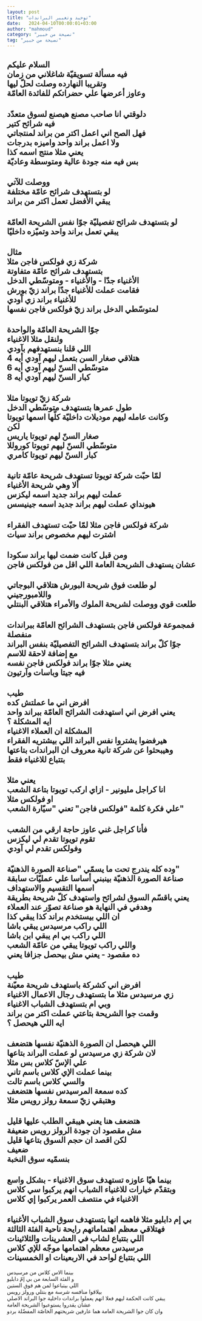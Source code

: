 ```yaml
---
layout: post
title: "توحيد وتغيير البراندات"
date:   2024-04-10T00:00:01+03:00
author: "mahmoud"
category: "نصيحة من خبير"
tag: "نصيحة من خبير"
---
```



السلام عليكم  
فيه مسألة تسويقيّة شاغلاني من زمان  
وتقريبا النهارده وصلت لحلّ ليها  
وعاوز أعرضها علي حضراتكم للفائدة العامّة  
-  
دلوقتي انا صاحب مصنع هيصنع لسوق متعدّد  
فيه شرائح كتير  
فهل الصح اني اعمل اكتر من براند لمنتجاتي  
ولا اعمل براند واحد واميزه بدرجات  
يعني مثلا منتج اسمه كذا  
بس فيه منه جودة عالية ومتوسطة وعاديّة  
-  
ووصلت للآتي  
لو بتستهدف شرائح عامّة مختلفة  
يبقي الأفضل تعمل اكتر من براند  
-  
لو بتستهدف شرائح تفصيليّة جوّا نفس الشريحة العامّة  
يبقي تعمل براند واحد وتميّزه داخليّا  
-  
مثال  
شركة زي فولكس فاجن مثلا  
بتستهدف شرائح عامّة متفاوتة  
الأغنياء جدّا - والأغنياء - ومتوسّطي الدخل  
فقامت عملت للأغنياء جدّا براند زيّ بورش  
للأغنياء براند زي آودي  
لمتوسّطي الدخل براند زيّ فولكس فاجن نفسها  
-  
جوّا الشريحة العامّة والواحدة  
ولنقل مثلا الاغنياء  
اللي قلنا بنستهدفهم بآودي  
هتلاقي صغار السن بتعمل ليهم آودي أيه 4  
متوسّطي السنّ ليهم آودي أيه 6  
كبار السنّ ليهم آودي أيه 8  
-  
شركة زيّ تويوتا مثلا  
طول عمرها بتستهدف متوسّطي الدخل  
وكانت عامله ليهم موديلات داخليّة كلّها اسمها
تويوتا  
لكن  
صغار السنّ لهم تويوتا ياريس  
متوسّطي السنّ ليهم تويوتا كوروللا  
كبار السنّ ليهم تويوتا كامري  
-  
لمّا حبّت شركة تويوتا تستهدف شريحة عامّة تانية  
ألا وهي شريحة الأغنياء  
عملت ليهم براند جديد اسمه ليكزس  
هيونداي عملت ليهم براند جديد اسمه جينيسس  
-  
شركة فولكس فاجن مثلا لمّا حبّت تستهدف الفقراء  
اشترت ليهم مخصوص براند سيات  
-  
ومن قبل كانت ضمت ليها براند سكودا  
عشان يستهدف الشريحة العامة اللي اقل من فولكس
فاجن  
-  
لو طلعت فوق شريحة البورش هتلاقي البوجاتي
واللامبورجيني  
طلعت قوي ووصلت لشريحة الملوك والأمراء هتلاقي
البنتلي  
-  
فمجموعة فولكس فاجن بتستهدف الشرائح العامّة ببراندات
منفصلة  
جوّا كلّ براند بتستهدف الشرائح التفصيليّة بنفس
البراند  
مع إضافة لاحقة للاسم  
يعني مثلا جوّا براند فولكس فاجن نفسه  
فيه جيتا وباسات وآرتيون  
-  
طيب  
افرض اني ما عملتش كده  
يعني افرض اني استهدفت الشرائح العامّة ببراند
واحد  
ايه المشكلة ؟  
المشكلة ان العملاء الاغنياء  
هيرفضوا يشتروا نفس البراند اللي بيشتريه الفقراء  
وهيبحثوا عن شركة تانية معروف ان البراندات
بتاعتها  
بتتباع للاغنياء فقط  
-  
يعني مثلا  
انا كراجل مليونير - ازاي اركب تويوتا بتاعة
الشعب  
او فولكس مثلا  
علي فكرة كلمة "فولكس فاجن" تعني "سيّارة الشعب"  
-  
فأنا كراجل غني عاوز حاجة ارقي من الشعب  
تقوم تويوتا تقدم لي ليكزس  
وفولكس تقدم لي آودي  
-  
وده كله يندرج تحت ما يسمّي "صناعة الصورة
الذهنيّة"  
صناعة الصورة الذهنيّة بينبني أساسا علي عمليّات
سابقة  
اسمها التقسيم والاستهداف  
يعني باقسّم السوق لشرائح واستهدف كلّ شريحة بطريقة  
وهدفي في النهاية هو صناعة تصوّر عند العملاء  
ان اللي بيستخدم براند كذا يبقي كذا  
اللي راكب مرسيدس يبقي باشا  
اللي راكب بي ام يبقي ابن باشا  
واللي راكب تويوتا يبقي من عامّة الشعب  
ده مقصود - يعني مش بيحصل جزافا يعني  
-  
طيب  
افرض اني كشركة باستهدف شريحة معيّنة  
زي مرسيدس مثلا ما بتستهدف رجال الاعمال الاغنياء  
وبي ام بتستهدف الشباب الاغنياء  
وقمت جوا الشريحة بتاعتي عملت اكتر من براند  
ايه اللي هيحصل ؟  
-  
اللي هيحصل ان الصورة الذهنيّة نفسها هتضعف  
لان شركة زي مرسيدس لو عملت البراند بتاعها  
علي الإسّ كلاس بس مثلا  
بينما عملت الإي كلاس باسم تاني  
والسي كلاس باسم تالت  
كده سمعة المرسيدس نفسها هتضعف  
وهتبقي زيّ سمعة رولز رويس مثلا  
-  
هتضعف هنا يعني هيبقي الطلب عليها قليل  
مش مقصود ان جودة الرولز رويس ضعيفة  
لكن اقصد ان حجم السوق بتاعها قليل  
ضعيف  
بنسمّيه سوق النخبة  
-  
بينما هيّا عاوزه تستهدف سوق الاغنياء - بشكل واسع  
وبتقدّم خيارات للاغنياء الشباب انهم يركبوا سي
كلاس  
الاغنياء في منتصف العمر يركبوا إي كلاس  
-  
بي إم دابليو مثلا فاهمه انها بتستهدف سوق الشباب
الأغنياء  
فهتلاقي معظم اهتماماتهم رايحة ناحية الفئة
الثالثة  
اللي بتتباع لشاب في العشرينات والثلاثينات  
مرسيدس معظم اهتمامها موجّه للإي كلاس  
اللي بتتباع لواحد في الاربعينات او الخمسينات  
-  
بينما الاس كلاس من مرسيدس  
و الفئة السابعة من بي إمّ دابليو  
اللي بيتباعوا لمن هم فوق الستين  
بيلاقوا منافسه شرسة مع بنتلي ورولز رويس  
يبقي كانت الحكمة ليهم فعلا انهم يعملوا براندات داخلية
جوا البراند الاصلي  
عشان يقدروا يستوعبوا الشريحة العامة  
وان كان جوا الشريحة العامة هما عارفين شريحتهم الخاصّة
المفضّلة بردو
